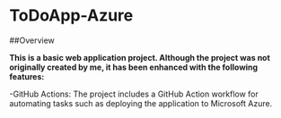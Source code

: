 # ToDoApp-Azure

##Overview

**This is a basic web application project. Although the project was not originally created by me, it has been enhanced with the following features:**

   -GitHub Actions: The project includes a GitHub Action workflow for automating tasks such as deploying the application to Microsoft Azure.
